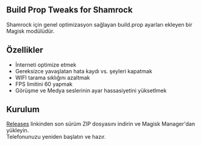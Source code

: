 ## Build Prop Tweaks for Shamrock
Shamrock için genel optimizasyon sağlayan build.prop ayarları ekleyen bir Magisk modülüdür.

## Özellikler
* İnterneti optimize etmek
* Gereksizce yavaşlatan hata kaydı vs. şeyleri kapatmak
* WIFI tarama sıklığını azaltmak
* FPS limitini 60 yapmak
* Görüşme ve Medya seslerinin ayar hassasiyetini yüksetlmek

## Kurulum
[Releases](https://github.com/omerakgoz34/build-prop-tweaks-shamrock/releases) linkinden son sürüm ZIP dosyasını indirin ve Magisk Manager'dan yükleyin.  
Telefonunuzu yeniden başlatın ve hazır.
